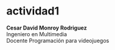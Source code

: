# actividad1
**Cesar David Monroy Rodriguez**  
Ingeniero en Multimedia  
Docente Programación para videojuegos
